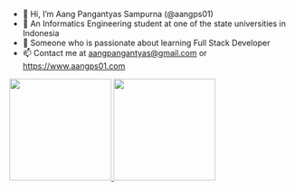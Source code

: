 - 👋 Hi, I’m Aang Pangantyas Sampurna (@aangps01)
- 👀 An Informatics Engineering student at
  one of the state universities in Indonesia
- 🌱 Someone who is passionate about learning
  Full Stack Developer
- 📫 Contact me at aangpangantyas@gmail.com or https://www.aangps01.com

<p align="left">
<a href="https://github.com/aangps01">
  <img height="180em" src="https://github-readme-stats-eight-theta.vercel.app/api?username=aangps01&show_icons=true&theme=algolia&include_all_commits=true&count_private=true"/>
  <img height="180em" src="https://github-readme-stats-eight-theta.vercel.app/api/top-langs/?username=aangps01&layout=compact&langs_count=8&theme=algolia"/>
</a>
</p>
